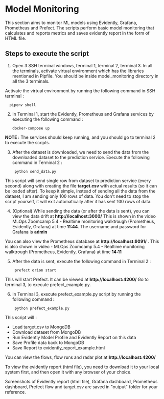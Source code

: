 # Model Monitoring

This section aims to monitor ML models using Evidently, Grafana, Prometheus and Prefect. The scripts perform basic model monitoring that calculates and reports metrics and saves evidently report in the form of HTML file.

## Steps to execute the script

1. Open 3 SSH terminal windows, terminal 1, terminal 2, terminal 3. In all the terminals, activate virtual environment which has the libraries mentioned in Pipfile. You should be inside model_monitoring directory in all the 3 terminals.

Activate the virtual environment by running the following command in SSH terminal :

      pipenv shell

2. In Terminal 1, start the Evidently, Prometheus and Grafana services by executing the following command :

       docker-compose up

**NOTE :** The services should keep running, and you should go to terminal 2 to execute the scripts.

3. After the dataset is downloaded, we need to send the data from the downloaded dataset to the prediction service. Execute the following command in Terminal 2 : 

        python send_data.py

This script will send single row from dataset to prediction service (every second) along with creating the file **target.csv** with actual results (so it can be loaded after). To keep it simple, instead of sending all the data from the dataset, I am sending only 100 rows of data. You don't need to stop the script yourself, it will exit automatically after it has sent 100 rows of data.

4. (Optional) While sending the data (or after the data is sent), you can view the data drift at **http://localhost:3000/** This is shown in the video 
MLOps Zoomcamp 5.4 - Realtime monitoring walktrough (Prometheus, Evidently, Grafana) at time **11:44**. The username and password for Grafana is **admin**

You can also view the Prometheus database at **http://localhost:9091/** . This is also shown in video - MLOps Zoomcamp 5.4 - Realtime monitoring walktrough (Prometheus, Evidently, Grafana) at time **14:11**

5. After the data is sent, execute the following command in Terminal 2 : 

        prefect orion start

This will start Prefect. It can be viewed at **http://localhost:4200/** Go to terminal 3, to execute prefect_example.py.

6. In Terminal 3, execute prefect_example.py script by running the following command :

        python prefect_example.py

This script will :

* Load target.csv to MongoDB
* Download dataset from MongoDB
* Run Evidently Model Profile and Evidently Report on this data
* Save Profile data back to MongoDB
* Save Report to evidently_report_example.html

You can view the flows, flow runs and radar plot at **http://localhost:4200/**

To view the evidently report (html file), you need to download it to your local system first, and then open it with any browser of your choice.

Screenshots of Evidently report (html file), Grafana dashboard, Prometheus dashboard, Prefect flow and target.csv are saved in "output" folder for your reference.
